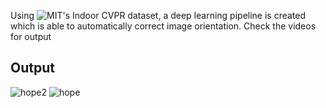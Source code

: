 Using ![MIT's Indoor CVPR dataset](http://web.mit.edu/torralba/www/indoor.html/), a deep learning pipeline is created which is able to automatically correct image orientation.
Check the videos for output

## Output
![hope2](https://user-images.githubusercontent.com/56476887/94584471-4aeafd00-029c-11eb-8397-199a44cfb3ce.gif)
![hope](https://user-images.githubusercontent.com/56476887/94584466-4888a300-029c-11eb-9ad8-69746321527b.gif)

